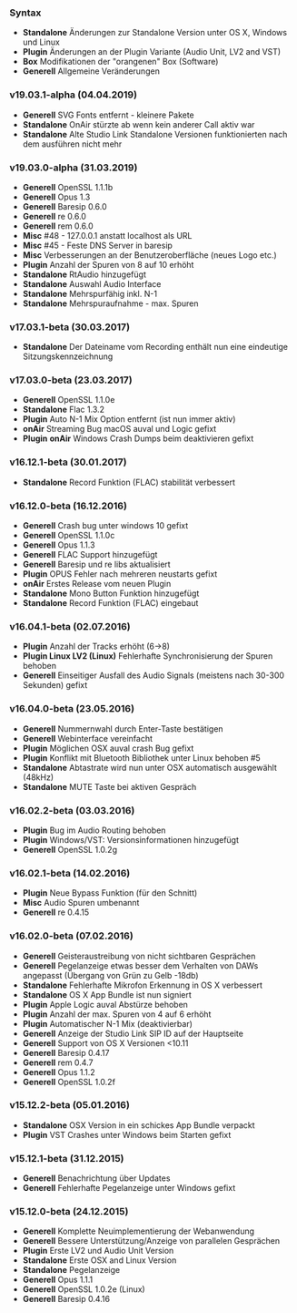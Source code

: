 ### Syntax

- **Standalone** Änderungen zur Standalone Version unter OS X, Windows und Linux
- **Plugin** Änderungen an der Plugin Variante (Audio Unit, LV2 and VST)
- **Box** Modifikationen der "orangenen" Box (Software)
- **Generell** Allgemeine Veränderungen


### v19.03.1-alpha (04.04.2019)

- **Generell** SVG Fonts entfernt - kleinere Pakete
- **Standalone** OnAir stürzte ab wenn kein anderer Call aktiv war 
- **Standalone** Alte Studio Link Standalone Versionen funktionierten nach dem ausführen nicht mehr 


### v19.03.0-alpha (31.03.2019)

- **Generell** OpenSSL 1.1.1b
- **Generell** Opus 1.3
- **Generell** Baresip 0.6.0
- **Generell** re 0.6.0
- **Generell** rem 0.6.0
- **Misc** #48 - 127.0.0.1 anstatt localhost als URL
- **Misc** #45 - Feste DNS Server in baresip
- **Misc** Verbesserungen an der Benutzeroberfläche (neues Logo etc.)
- **Plugin** Anzahl der Spuren von 8 auf 10 erhöht
- **Standalone** RtAudio hinzugefügt
- **Standalone** Auswahl Audio Interface
- **Standalone** Mehrspurfähig inkl. N-1
- **Standalone** Mehrspuraufnahme - max. Spuren


### v17.03.1-beta (30.03.2017)

- **Standalone** Der Dateiname vom Recording enthält nun eine eindeutige Sitzungskennzeichnung


### v17.03.0-beta (23.03.2017)

- **Generell** OpenSSL 1.1.0e
- **Standalone** Flac 1.3.2
- **Plugin** Auto N-1 Mix Option entfernt (ist nun immer aktiv)
- **onAir** Streaming Bug macOS auval und Logic gefixt
- **Plugin** **onAir** Windows Crash Dumps beim deaktivieren gefixt


### v16.12.1-beta (30.01.2017)

- **Standalone** Record Funktion (FLAC) stabilität verbessert


### v16.12.0-beta (16.12.2016)

- **Generell** Crash bug unter windows 10 gefixt
- **Generell** OpenSSL 1.1.0c
- **Generell** Opus 1.1.3
- **Generell** FLAC Support hinzugefügt
- **Generell** Baresip und re libs aktualisiert
- **Plugin** OPUS Fehler nach mehreren neustarts gefixt
- **onAir** Erstes Release vom neuen Plugin
- **Standalone** Mono Button Funktion hinzugefügt
- **Standalone** Record Funktion (FLAC) eingebaut


### v16.04.1-beta (02.07.2016)

- **Plugin** Anzahl der Tracks erhöht (6->8)
- **Plugin Linux LV2 (Linux)** Fehlerhafte Synchronisierung der Spuren behoben
- **Generell** Einseitiger Ausfall des Audio Signals (meistens nach 30-300 Sekunden) gefixt


### v16.04.0-beta (23.05.2016)

- **Generell** Nummernwahl durch Enter-Taste bestätigen
- **Generell** Webinterface vereinfacht
- **Plugin** Möglichen OSX auval crash Bug gefixt
- **Plugin** Konflikt mit Bluetooth Bibliothek unter Linux behoben #5
- **Standalone** Abtastrate wird nun unter OSX automatisch ausgewählt (48kHz)
- **Standalone** MUTE Taste bei aktiven Gespräch


### v16.02.2-beta (03.03.2016)

- **Plugin** Bug im Audio Routing behoben
- **Plugin** Windows/VST: Versionsinformationen hinzugefügt
- **Generell** OpenSSL 1.0.2g


### v16.02.1-beta (14.02.2016)

- **Plugin** Neue Bypass Funktion (für den Schnitt)
- **Misc** Audio Spuren umbenannt
- **Generell** re 0.4.15


### v16.02.0-beta (07.02.2016)

- **Generell** Geisteraustreibung von nicht sichtbaren Gesprächen
- **Generell** Pegelanzeige etwas besser dem Verhalten von DAWs angepasst (Übergang von Grün zu Gelb -18db)
- **Standalone** Fehlerhafte Mikrofon Erkennung in OS X verbessert
- **Standalone** OS X App Bundle ist nun signiert
- **Plugin** Apple Logic auval Abstürze behoben
- **Plugin** Anzahl der max. Spuren von 4 auf 6 erhöht
- **Plugin** Automatischer N-1 Mix (deaktivierbar)
- **Generell** Anzeige der Studio Link SIP ID auf der Hauptseite
- **Generell** Support von OS X Versionen <10.11
- **Generell** Baresip 0.4.17
- **Generell** rem 0.4.7
- **Generell** Opus 1.1.2
- **Generell** OpenSSL 1.0.2f


### v15.12.2-beta (05.01.2016)

- **Standalone** OSX Version in ein schickes App Bundle verpackt
- **Plugin** VST Crashes unter Windows beim Starten gefixt


### v15.12.1-beta (31.12.2015)

- **Generell** Benachrichtung über Updates
- **Generell** Fehlerhafte Pegelanzeige unter Windows gefixt


### v15.12.0-beta (24.12.2015)

- **Generell** Komplette Neuimplementierung der Webanwendung
- **Generell** Bessere Unterstützung/Anzeige von parallelen Gesprächen
- **Plugin** Erste LV2 und Audio Unit Version
- **Standalone** Erste OSX and Linux Version
- **Standalone** Pegelanzeige
- **Generell** Opus 1.1.1
- **Generell** OpenSSL 1.0.2e (Linux)
- **Generell** Baresip 0.4.16
